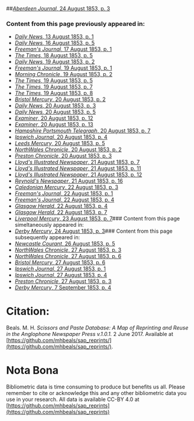 ##[*Aberdeen Journal*, 24 August 1853, p. 3](https://mhbeals.github.io/sap_html/Aberdeen-Journal/Aberdeen-Journal-24-August-1853-p-3)

### Content from this page previously appeared in:
+ [*Daily News*, 13 August 1853, p. 1](https://mhbeals.github.io/sap_html/Daily-News/Daily-News-13-August-1853-p-1)
+ [*Daily News*, 16 August 1853, p. 5](https://mhbeals.github.io/sap_html/Daily-News/Daily-News-16-August-1853-p-5)
+ [*Freeman's Journal*, 17 August 1853, p. 1](https://mhbeals.github.io/sap_html/Freeman's-Journal/Freeman's-Journal-17-August-1853-p-1)
+ [*The Times*, 18 August 1853, p. 5](https://mhbeals.github.io/sap_html/The-Times/The-Times-18-August-1853-p-5)
+ [*Daily News*, 19 August 1853, p. 2](https://mhbeals.github.io/sap_html/Daily-News/Daily-News-19-August-1853-p-2)
+ [*Freeman's Journal*, 19 August 1853, p. 1](https://mhbeals.github.io/sap_html/Freeman's-Journal/Freeman's-Journal-19-August-1853-p-1)
+ [*Morning Chronicle*, 19 August 1853, p. 2](https://mhbeals.github.io/sap_html/Morning-Chronicle/Morning-Chronicle-19-August-1853-p-2)
+ [*The Times*, 19 August 1853, p. 5](https://mhbeals.github.io/sap_html/The-Times/The-Times-19-August-1853-p-5)
+ [*The Times*, 19 August 1853, p. 7](https://mhbeals.github.io/sap_html/The-Times/The-Times-19-August-1853-p-7)
+ [*The Times*, 19 August 1853, p. 8](https://mhbeals.github.io/sap_html/The-Times/The-Times-19-August-1853-p-8)
+ [*Bristol Mercury*, 20 August 1853, p. 2](https://mhbeals.github.io/sap_html/Bristol-Mercury/Bristol-Mercury-20-August-1853-p-2)
+ [*Daily News*, 20 August 1853, p. 3](https://mhbeals.github.io/sap_html/Daily-News/Daily-News-20-August-1853-p-3)
+ [*Daily News*, 20 August 1853, p. 5](https://mhbeals.github.io/sap_html/Daily-News/Daily-News-20-August-1853-p-5)
+ [*Examiner*, 20 August 1853, p. 12](https://mhbeals.github.io/sap_html/Examiner/Examiner-20-August-1853-p-12)
+ [*Examiner*, 20 August 1853, p. 13](https://mhbeals.github.io/sap_html/Examiner/Examiner-20-August-1853-p-13)
+ [*Hampshire Portsmouth Telegraph*, 20 August 1853, p. 7](https://mhbeals.github.io/sap_html/Hampshire-Portsmouth-Telegraph/Hampshire-Portsmouth-Telegraph-20-August-1853-p-7)
+ [*Ipswich Journal*, 20 August 1853, p. 4](https://mhbeals.github.io/sap_html/Ipswich-Journal/Ipswich-Journal-20-August-1853-p-4)
+ [*Leeds Mercury*, 20 August 1853, p. 5](https://mhbeals.github.io/sap_html/Leeds-Mercury/Leeds-Mercury-20-August-1853-p-5)
+ [*NorthWales Chronicle*, 20 August 1853, p. 2](https://mhbeals.github.io/sap_html/NorthWales-Chronicle/NorthWales-Chronicle-20-August-1853-p-2)
+ [*Preston Chronicle*, 20 August 1853, p. 3](https://mhbeals.github.io/sap_html/Preston-Chronicle/Preston-Chronicle-20-August-1853-p-3)
+ [*Lloyd's Illustrated Newspaper*, 21 August 1853, p. 7](https://mhbeals.github.io/sap_html/Lloyd's-Illustrated-Newspaper/Lloyd's-Illustrated-Newspaper-21-August-1853-p-7)
+ [*Lloyd's Illustrated Newspaper*, 21 August 1853, p. 11](https://mhbeals.github.io/sap_html/Lloyd's-Illustrated-Newspaper/Lloyd's-Illustrated-Newspaper-21-August-1853-p-11)
+ [*Lloyd's Illustrated Newspaper*, 21 August 1853, p. 12](https://mhbeals.github.io/sap_html/Lloyd's-Illustrated-Newspaper/Lloyd's-Illustrated-Newspaper-21-August-1853-p-12)
+ [*Reynold's Newspaper*, 21 August 1853, p. 16](https://mhbeals.github.io/sap_html/Reynold's-Newspaper/Reynold's-Newspaper-21-August-1853-p-16)
+ [*Caledonian Mercury*, 22 August 1853, p. 3](https://mhbeals.github.io/sap_html/Caledonian-Mercury/Caledonian-Mercury-22-August-1853-p-3)
+ [*Freeman's Journal*, 22 August 1853, p. 1](https://mhbeals.github.io/sap_html/Freeman's-Journal/Freeman's-Journal-22-August-1853-p-1)
+ [*Freeman's Journal*, 22 August 1853, p. 4](https://mhbeals.github.io/sap_html/Freeman's-Journal/Freeman's-Journal-22-August-1853-p-4)
+ [*Glasgow Herald*, 22 August 1853, p. 4](https://mhbeals.github.io/sap_html/Glasgow-Herald/Glasgow-Herald-22-August-1853-p-4)
+ [*Glasgow Herald*, 22 August 1853, p. 7](https://mhbeals.github.io/sap_html/Glasgow-Herald/Glasgow-Herald-22-August-1853-p-7)
+ [*Liverpool Mercury*, 23 August 1853, p. 7](https://mhbeals.github.io/sap_html/Liverpool-Mercury/Liverpool-Mercury-23-August-1853-p-7)### Content from this page simeltaneously appeared in:
+ [*Derby Mercury*, 24 August 1853, p. 3](https://mhbeals.github.io/sap_html/Derby-Mercury/Derby-Mercury-24-August-1853-p-3)### Content from this page subsequently appeared in:
+ [*Newcastle Courant*, 26 August 1853, p. 5](https://mhbeals.github.io/sap_html/Newcastle-Courant/Newcastle-Courant-26-August-1853-p-5)
+ [*NorthWales Chronicle*, 27 August 1853, p. 3](https://mhbeals.github.io/sap_html/NorthWales-Chronicle/NorthWales-Chronicle-27-August-1853-p-3)
+ [*NorthWales Chronicle*, 27 August 1853, p. 6](https://mhbeals.github.io/sap_html/NorthWales-Chronicle/NorthWales-Chronicle-27-August-1853-p-6)
+ [*Bristol Mercury*, 27 August 1853, p. 6](https://mhbeals.github.io/sap_html/Bristol-Mercury/Bristol-Mercury-27-August-1853-p-6)
+ [*Ipswich Journal*, 27 August 1853, p. 1](https://mhbeals.github.io/sap_html/Ipswich-Journal/Ipswich-Journal-27-August-1853-p-1)
+ [*Ipswich Journal*, 27 August 1853, p. 4](https://mhbeals.github.io/sap_html/Ipswich-Journal/Ipswich-Journal-27-August-1853-p-4)
+ [*Preston Chronicle*, 27 August 1853, p. 3](https://mhbeals.github.io/sap_html/Preston-Chronicle/Preston-Chronicle-27-August-1853-p-3)
+ [*Derby Mercury*, 7 September 1853, p. 4](https://mhbeals.github.io/sap_html/Derby-Mercury/Derby-Mercury-7-September-1853-p-4)
                    
# Citation: 

Beals. M. H. *Scissors and Paste Database: A Map of Reprinting and Reuse in the Anglophone Newspaper Press v.1.0.1.* 2 June 2017. Available at [https://github.com/mhbeals/sap_reprints/](https://github.com/mhbeals/sap_reprints/). 
                    
# Nota Bona

Bibliometric data is time consuming to produce but benefits us all. Please remember to cite or acknowledge this and any other bibliometric data you use in your research. All data is available CC-BY 4.0 at [https://github.com/mhbeals/sap_reprints](https://github.com/mhbeals/sap_reprints)